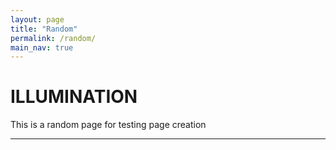 ```yaml
---
layout: page
title: "Random"
permalink: /random/
main_nav: true
---
```


<h1 id = "headings"> ILLUMINATION </h1>
<p style="text-align: justify;">
This is a random page for testing page creation


</p>

<hr>